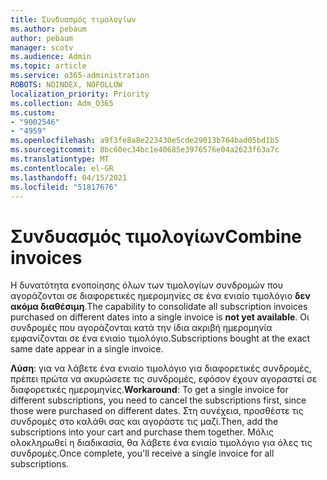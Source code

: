 ```yaml
---
title: Συνδυασμός τιμολογίων
ms.author: pebaum
author: pebaum
manager: scotv
ms.audience: Admin
ms.topic: article
ms.service: o365-administration
ROBOTS: NOINDEX, NOFOLLOW
localization_priority: Priority
ms.collection: Adm_O365
ms.custom:
- "9002546"
- "4959"
ms.openlocfilehash: a9f3fe8a8e223430e5cde29013b764bad05bd1b5
ms.sourcegitcommit: 8bc60ec34bc1e40685e3976576e04a2623f63a7c
ms.translationtype: MT
ms.contentlocale: el-GR
ms.lasthandoff: 04/15/2021
ms.locfileid: "51817676"
---
```

# <a name="combine-invoices"></a><span data-ttu-id="7e477-102">Συνδυασμός τιμολογίων</span><span class="sxs-lookup"><span data-stu-id="7e477-102">Combine invoices</span></span>

<span data-ttu-id="7e477-103">Η δυνατότητα ενοποίησης όλων των τιμολογίων συνδρομών που αγοράζονται σε διαφορετικές ημερομηνίες σε ένα ενιαίο τιμολόγιο **δεν ακόμα διαθέσιμη**.</span><span class="sxs-lookup"><span data-stu-id="7e477-103">The capability to consolidate all subscription invoices purchased on different dates into a single invoice is **not yet available**.</span></span> <span data-ttu-id="7e477-104">Οι συνδρομές που αγοράζονται κατά την ίδια ακριβή ημερομηνία εμφανίζονται σε ένα ενιαίο τιμολόγιο.</span><span class="sxs-lookup"><span data-stu-id="7e477-104">Subscriptions bought at the exact same date appear in a single invoice.</span></span>

<span data-ttu-id="7e477-105">**Λύση**: για να λάβετε ένα ενιαίο τιμολόγιο για διαφορετικές συνδρομές, πρέπει πρώτα να ακυρώσετε τις συνδρομές, εφόσον έχουν αγοραστεί σε διαφορετικές ημερομηνίες.</span><span class="sxs-lookup"><span data-stu-id="7e477-105">**Workaround**: To get a single invoice for different subscriptions, you need to cancel the subscriptions first, since those were purchased on different dates.</span></span> <span data-ttu-id="7e477-106">Στη συνέχεια, προσθέστε τις συνδρομές στο καλάθι σας και αγοράστε τις μαζί.</span><span class="sxs-lookup"><span data-stu-id="7e477-106">Then, add the subscriptions into your cart and purchase them together.</span></span> <span data-ttu-id="7e477-107">Μόλις ολοκληρωθεί η διαδικασία, θα λάβετε ένα ενιαίο τιμολόγιο για όλες τις συνδρομές.</span><span class="sxs-lookup"><span data-stu-id="7e477-107">Once complete, you'll receive a single invoice for all subscriptions.</span></span>
